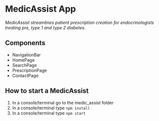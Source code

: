# MedicAssist App

<i> MedicAssist streamlines patient prescription creation for endocrinologists treating pre, type 1 and type 2 diabetes. </i>

<h2> Components </h2>

- NavigationBar
- HomePage
- SearchPage
- PrescriptionPage
- ContactPage


## How to start a MedicAssist

1. In a console/terminal go to the medic_assist folder
2. In a console/terminal type `npm install`
3. In a console/terminal type `npm start`
